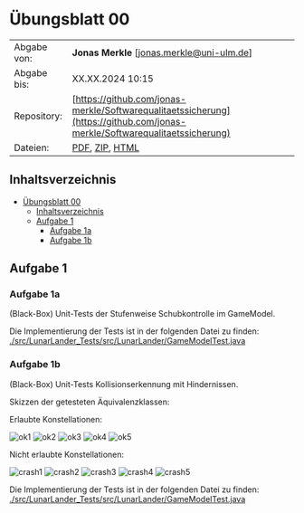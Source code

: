 # Übungsblatt 00

|   |            |
|---|------------|
| Abgabe von: | **Jonas Merkle** [[jonas.merkle@uni-ulm.de](mailto:jonas.merkle@un-ulm.de?subject=%C3%9Cbung%20Angewandte%20Stochastik)] |
| Abgabe bis: | XX.XX.2024 10:15 |
| Repository: | [https://github.com/jonas-merkle/Softwarequalitaetssicherung](https://github.com/jonas-merkle/Softwarequalitaetssicherung) |
| Dateien:    | [PDF](https://jonas-merkle.github.io/Softwarequalitaetssicherung/Uebungsblatt00/Uebungsblatt00_Jonas-Merkle.pdf), [ZIP](https://jonas-merkle.github.io/Softwarequalitaetssicherung/Uebungsblatt00/Uebungsblatt00_Jonas-Merkle.zip), [HTML](https://jonas-merkle.github.io/Softwarequalitaetssicherung/Uebungsblatt00/Uebungsblatt00_Jonas-Merkle.html) |

## Inhaltsverzeichnis

- [Übungsblatt 00](#übungsblatt-00)
  - [Inhaltsverzeichnis](#inhaltsverzeichnis)
  - [Aufgabe 1](#aufgabe-1)
    - [Aufgabe 1a](#aufgabe-1a)
    - [Aufgabe 1b](#aufgabe-1b)

## Aufgabe 1

### Aufgabe 1a

(Black-Box) Unit-Tests der Stufenweise Schubkontrolle im GameModel.

Die Implementierung der Tests ist in der folgenden Datei zu finden: [./src/LunarLander_Tests/src/LunarLander/GameModelTest.java](./src/LunarLander_Tests/src/LunarLander/GameModelTest.java)

### Aufgabe 1b

(Black-Box) Unit-Tests Kollisionserkennung mit Hindernissen.

Skizzen der getesteten Äquivalenzklassen:

Erlaubte Konstellationen:

![ok1](./resources/LanderCollisionClasses-ok1.svg)
![ok2](./resources/LanderCollisionClasses-ok2.svg)
![ok3](./resources/LanderCollisionClasses-ok3.svg)
![ok4](./resources/LanderCollisionClasses-ok4.svg)
![ok5](./resources/LanderCollisionClasses-ok5.svg)

Nicht erlaubte Konstellationen:

![crash1](./resources/LanderCollisionClasses-crash1.svg)
![crash2](./resources/LanderCollisionClasses-crash2.svg)
![crash3](./resources/LanderCollisionClasses-crash3.svg)
![crash4](./resources/LanderCollisionClasses-crash4.svg)
![crash5](./resources/LanderCollisionClasses-crash5.svg)

Die Implementierung der Tests ist in der folgenden Datei zu finden: [./src/LunarLander_Tests/src/LunarLander/GameModelTest.java](./src/LunarLander_Tests/src/LunarLander/GameModelTest.java)
